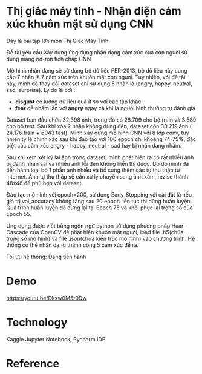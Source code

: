 # Thị giác máy tính - Nhận diện cảm xúc khuôn mặt sử dụng CNN 
Đây là bài tập lớn môn Thị Giác Máy Tính

Đề tài yêu cầu Xây dựng ứng dụng nhận dạng cảm xúc của con người sử dụng mạng nơ-ron tích chập CNN

Mô hình nhận dạng sẽ sử dụng bộ dữ liệu FER-2013, bộ dữ liệu này cung cấp 7 nhãn là 7 cảm xúc trên khuôn mặt con người. Tuy nhiên, với đề tài này, mình đã thay đổi dataset chỉ sử dụng 5 nhãn là (angry, happy, neutral, sad, surprise). Lý do là bởi :
  + **disgust** có lượng dữ liệu quá ít so với các tập khác
  + **fear** dễ nhầm lẫn với **angry** ngay cả khi là người bình thường tự đánh giá

Dataset ban đầu chứa 32.398 ảnh, trong đó có 28.709 cho bộ train và 3.589 cho bộ test. Sau khi xóa 2 nhãn không dùng đến, dataset còn 30.219 ảnh ( 24.176 train + 6043 test). Mình xây dựng mô hình CNN với 8 lớp conv, tuy nhiên tỷ lệ chính xác sau khi đào tạo với 100 epoch chỉ khoảng 74-75%, đặc biệt các cảm xúc angry - happy, neutral - sad hay bị nhận dạng nhầm. 

Sau khi xem xét kỹ lại ảnh trong dataset, mình phát hiện ra có rất nhiều ảnh bị đánh nhãn sai và nhiều ảnh lỗi đen không hiển thị được. Do đó mình đã tiến hành loại bỏ 1 phần ảnh nhiễu và bổ sung thêm các tự thu thập từ internet. Ảnh tự thu thập sẽ cần xử lý chuyển sang ảnh xám, rezise thành 48x48 để phù hợp với dataset. 

Đào tạo mô hình với epoch=200, sử dụng Early_Stopping với cài đặt là nếu giá trị val_accuracy không tăng sau 20 epoch liên tục thì dừng huấn luyện. Quá trình huấn luyện đã dừng lại tại Epoch 75 và khôi phục lại trọng số của Epoch 55. 

Ứng dụng được viết bằng ngôn ngữ python sử dụng phương pháp Haar-Cascade của OpenCV để phát hiện khuôn mặt người, load file .h5(chứa trọng số mô hình) và file .json(chứa kiến trúc mô hình) vào chương trình. Hệ thống có thể nhận dạng thành công 5 cảm xúc đề ra.

Tối ưu hệ thống: Đang tiến hành

# Demo
https://youtu.be/Dkxw0M5r9Dw 
# Technology
Kaggle Jupyter Notebook, Pycharm IDE
# Reference
